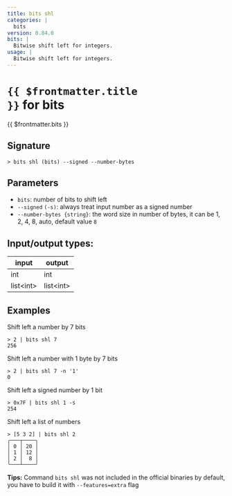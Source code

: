 ```yaml
---
title: bits shl
categories: |
  bits
version: 0.84.0
bits: |
  Bitwise shift left for integers.
usage: |
  Bitwise shift left for integers.
---
```


# <code>{{ $frontmatter.title }}</code> for bits

<div class='command-title'>{{ $frontmatter.bits }}</div>

## Signature

```> bits shl (bits) --signed --number-bytes```

## Parameters

 -  `bits`: number of bits to shift left
 -  `--signed` `(-s)`: always treat input number as a signed number
 -  `--number-bytes {string}`: the word size in number of bytes, it can be 1, 2, 4, 8, auto, default value `8`


## Input/output types:

| input     | output    |
| --------- | --------- |
| int       | int       |
| list\<int\> | list\<int\> |
## Examples

Shift left a number by 7 bits
```shell
> 2 | bits shl 7
256
```

Shift left a number with 1 byte by 7 bits
```shell
> 2 | bits shl 7 -n '1'
0
```

Shift left a signed number by 1 bit
```shell
> 0x7F | bits shl 1 -s
254
```

Shift left a list of numbers
```shell
> [5 3 2] | bits shl 2
╭───┬────╮
│ 0 │ 20 │
│ 1 │ 12 │
│ 2 │  8 │
╰───┴────╯

```


**Tips:** Command `bits shl` was not included in the official binaries by default, you have to build it with `--features=extra` flag
